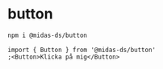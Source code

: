 # button

```bash
npm i @midas-ds/button
```

```tsx
import { Button } from '@midas-ds/button'
;<Button>Klicka på mig</Button>
```
